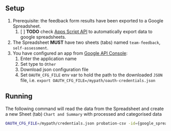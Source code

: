 Setup
-----

1. Prerequisite: the feedback form results have been exported to a Google Spreadsheet.
   1. [ ] **TODO** check [Apps Script API](https://developers.google.com/apps-script/api/) to automatically export data to google spreadsheets.
2. The Spreadsheet **MUST** have two sheets (tabs) named `team-feedback`, `self-assessment`.
3. You have configured an app from [Google API Console](https://console.developers.google.com/apis/credentials):
   1. Enter the application name
   2. Set type to `Other`
   3. Download json configuration file
   4. Set `OAUTH_CFG_FILE` env var to hold the path to the downloaded `JSON` file, i.e. `export OAUTH_CFG_FILE=/mypath/oauth-credentials.json`

Running
-------

The following command will read the data from the Spreadsheet and create a new Sheet (tab) `Chart and Summary` with processed and categorised data

```sh
OAUTH_CFG_FILE=/mypath/credentials.json probation-csv -id={google_spreadsheet_id} -templates=overall-grading.csv
```
